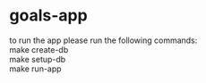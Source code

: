 # goals-app

to run the app please run the following commands: \
make create-db\
make setup-db\
make run-app


